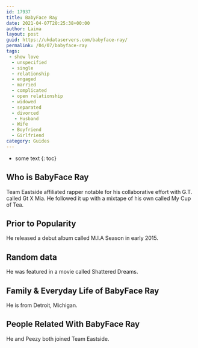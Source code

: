 ```yaml
---
id: 17937
title: BabyFace Ray
date: 2021-04-07T20:25:38+00:00
author: Laima
layout: post
guid: https://ukdataservers.com/babyface-ray/
permalink: /04/07/babyface-ray
tags:
 - show love
  - unspecified
  - single
  - relationship
  - engaged
  - married
  - complicated
  - open relationship
  - widowed
  - separated
  - divorced
   - Husband
  - Wife
  - Boyfriend
  - Girlfriend
category: Guides
---
```


* some text
{: toc}


## Who is BabyFace Ray
                  
                  
                  
Team Eastside affiliated rapper notable for his collaborative effort with G.T. called Gt X Mia. He followed it up with a mixtape of his own called My Cup of Tea.
                  
              
            
              
            
                
                
                
## Prior to Popularity
                  
                  
                  
He released a debut album called M.I.A Season in early 2015.
                  
              
            
              
            
                
                
                
## Random data
                  
                  
                  
He was featured in a movie called Shattered Dreams.
                  
              
            
              
            
                
                
                
## Family & Everyday Life of BabyFace Ray
                  
                  
                  
He is from Detroit, Michigan.
                  
              
            
              
            
                
                
                
## People Related With BabyFace Ray
                  
                  
                  
He and Peezy both joined Team Eastside.
                  
              
            
              
            
                
              
            
              
              
            
            
              
            
          
          
          